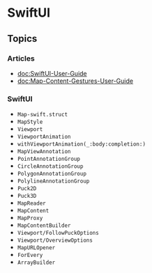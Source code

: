 #  SwiftUI

## Topics

### Articles
- <doc:SwiftUI-User-Guide>
- <doc:Map-Content-Gestures-User-Guide>

### SwiftUI
- ``Map-swift.struct``
- ``MapStyle``
- ``Viewport``
- ``ViewportAnimation``
- ``withViewportAnimation(_:body:completion:)``
- ``MapViewAnnotation``
- ``PointAnnotationGroup``
- ``CircleAnnotationGroup``
- ``PolygonAnnotationGroup``
- ``PolylineAnnotationGroup``
- ``Puck2D``
- ``Puck3D``
- ``MapReader``
- ``MapContent``
- ``MapProxy``
- ``MapContentBuilder``
- ``Viewport/FollowPuckOptions``
- ``Viewport/OverviewOptions``
- ``MapURLOpener``
- ``ForEvery``
- ``ArrayBuilder``

